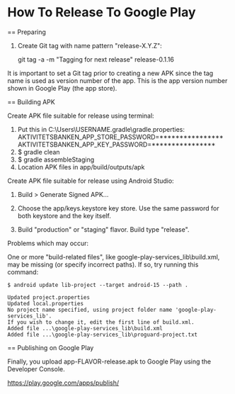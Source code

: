 How To Release To Google Play
=============================

== Preparing

1. Create Git tag with name pattern "release-X.Y.Z":

    git tag -a -m "Tagging for next release" release-0.1.16
    
It is important to set a Git tag prior to creating a new APK since the tag name is used as 
version number of the app. This is the app version number shown in Google Play (the app store). 

== Building APK

Create APK file suitable for release using terminal:

1. Put this in C:\Users\USERNAME\.gradle\gradle.properties:
    AKTIVITETSBANKEN_APP_STORE_PASSWORD=****************
    AKTIVITETSBANKEN_APP_KEY_PASSWORD=****************
2. $ gradle clean
3. $ gradle assembleStaging
4. Location APK files in app/build/outputs/apk

Create APK file suitable for release using Android Studio:

1. Build > Generate Signed APK...

2. Choose the app/keys.keystore key store. Use the same password for both keystore and the key itself.

3. Build "production" or "staging" flavor. Build type "release".

Problems which may occur:

One or more "build-related files", like google-play-services_lib\build.xml, may be missing (or specify incorrect paths). If so, try running this command:

    $ android update lib-project --target android-15 --path .

    Updated project.properties
    Updated local.properties
    No project name specified, using project folder name 'google-play-services_lib'.
    If you wish to change it, edit the first line of build.xml.
    Added file ...\google-play-services_lib\build.xml
    Added file ...\google-play-services_lib\proguard-project.txt

== Publishing on Google Play

Finally, you upload app-FLAVOR-release.apk to Google Play using the Developer Console.

https://play.google.com/apps/publish/